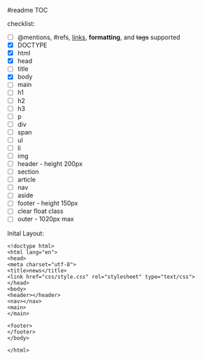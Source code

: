 #readme
TOC


checklist:

- [ ] @mentions, #refs, [links](), **formatting**, and <del>tags</del> supported
- [X] DOCTYPE
- [x] html
- [x]  head
- [ ] title
- [x] body
- [ ] main  
- [ ] h1
- [ ] h2
- [ ] h3
- [ ] p
- [ ] div
- [ ] span
- [ ] ul
- [ ] li
- [ ] img
- [ ] header - height 200px 
- [ ] section
- [ ] article
- [ ] nav
- [ ] aside
- [ ] footer - height 150px
- [ ] clear float class
- [ ] outer - 1020px max

Inital Layout:


```
<!doctype html>
<html lang="en">
<head>
<meta charset="utf-8">
<title>news</title>
<link href="css/style.css" rel="stylesheet" type="text/css">
</head>
<body>
<header></header>
<nav></nav>
<main>
</main>
  
<footer>  
</footer>  
</body>

</html>
```
